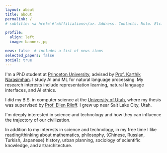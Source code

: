 ```yaml
---
layout: about
title: about
permalink: /
# subtitle: <a href='#'>Affiliations</a>. Address. Contacts. Moto. Etc.

profile:
  align: left
  image: banner.jpg

news: false  # includes a list of news items
selected_papers: false
social: true
---
```


I'm a PhD student at [Princeton University](https://www.cs.princeton.edu), advised by [Prof. Karthik Narasimhan](https://www.cs.princeton.edu/~karthikn/). I study AI and ML for natural language processing. My research interests include representation learning, natural language interfaces, and AI ethics.

I did my B.S. in computer science at the [University of Utah](https://www.cs.utah.edu/), where my thesis was supervised by [Prof. Ellen Riloff](http://www.cs.utah.edu/~riloff/). I grew up near Salt Lake City, Utah.

I'm deeply interested in science and technology and how they can influence the trajectory of our civilization.

In addition to my interests in science and technology, in my free time I like reading/thinking about mathematics, philosophy, {Chinese, Russian, Turkish, Japanese} history, urban planning, sociology of scientific knowledge, and art/architecture.
